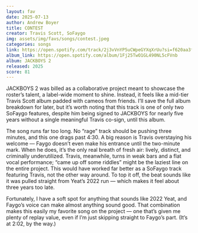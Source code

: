 ```yaml
---
layout: fav
date: 2025-07-13
author: Andrew Boyer
title: CONTEST
creator: Travis Scott, SoFaygo
img: assets/img/favs/songs/contest.jpeg
categories: songs
link: https://open.spotify.com/track/2j3vVnYP5uCWpeGYXqXrUu?si=f620aa3f9c9a490d
album_link: https://open.spotify.com/album/1Fj25TwO1GL490NL5cFVnb
album: JACKBOYS 2
released: 2025
score: 81
---
```


JACKBOYS 2 was billed as a collaborative project meant to showcase the roster’s talent, a label-wide moment to shine. Instead, it feels like a mid-tier Travis Scott album padded with cameos from friends. I’ll save the full album breakdown for later, but it’s worth noting that this track is one of only two SoFaygo features, despite him being signed to JACKBOYS for nearly five years without a single meaningful Travis co-sign, until this album.

The song runs far too long. No “rage” track should be pushing three minutes, and this one drags past 4:30. A big reason is Travis overstaying his welcome — Faygo doesn’t even make his entrance until the two-minute mark. When he does, it’s the only real breath of fresh air: lively, distinct, and criminally underutilized. Travis, meanwhile, turns in weak bars and a flat vocal performance; “came up off some riddles” might be the laziest line on the entire project. This would have worked far better as a SoFaygo track featuring Travis, not the other way around. To top it off, the beat sounds like it was pulled straight from Yeat’s 2022 run — which makes it feel about three years too late.

Fortunately, I have a soft spot for anything that sounds like 2022 Yeat, and Faygo’s voice can make almost anything sound good. That combination makes this easily my favorite song on the project — one that’s given me plenty of replay value, even if I’m just skipping straight to Faygo’s part. (It’s at 2:02, by the way.)
